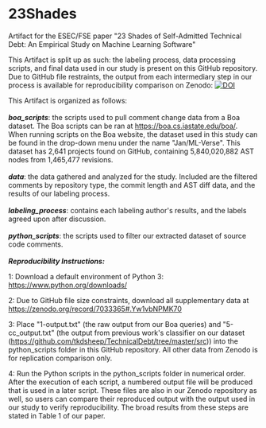 # 23Shades
Artifact for the ESEC/FSE paper "23 Shades of Self-Admitted Technical Debt: An Empirical Study on Machine Learning Software"

This Artifact is split up as such: the labeling process, data processing scripts, and final data used in our study is present on this GitHub repository. Due to GitHub file restraints, the output from each intermediary step in our process is available for reproducibility comparison on Zenodo: [![DOI](https://zenodo.org/badge/DOI/10.5281/zenodo.7033365.svg)](https://doi.org/10.5281/zenodo.7033365)

This Artifact is organized as follows: \
\
***boa_scripts***: the scripts used to pull comment change data from a Boa dataset. The Boa scripts can be ran at https://boa.cs.iastate.edu/boa/. When running scripts on the Boa website, the dataset used in this study can be found in the drop-down menu under the name "Jan/ML-Verse". This dataset has 2,641 projects found on GitHub, containing 5,840,020,882 AST nodes from 1,465,477 revisions.\
\
***data***: the data gathered and analyzed for the study. Included are the filtered comments by repository type, the commit length and AST diff data, and the results of our labeling process. \
\
***labeling_process***: contains each labeling author's results, and the labels agreed upon after discussion. \
\
***python_scripts***: the scripts used to filter our extracted dataset of source code comments. \
\
***Reproducibility Instructions:***

1: Download a default environment of Python 3: https://www.python.org/downloads/

2: Due to GitHub file size constraints, download all supplementary data at https://zenodo.org/record/7033365#.Yw1vbNPMK70

3: Place "1-output.txt" (the raw output from our Boa queries) and "5-cc_output.txt" (the output from previous work's classifier on our dataset (https://github.com/tkdsheep/TechnicalDebt/tree/master/src)) into the python_scripts folder in this GitHub repository. All other data from Zenodo is for replication comparison only.

4: Run the Python scripts in the python_scripts folder in numerical order. After the execution of each script, a numbered output file will be produced that is used in a later script. These files are also in our Zenodo repository as well, so users can compare their reproduced output with the output used in our study to verify reproducibility. The broad results from these steps are stated in Table 1 of our paper.

